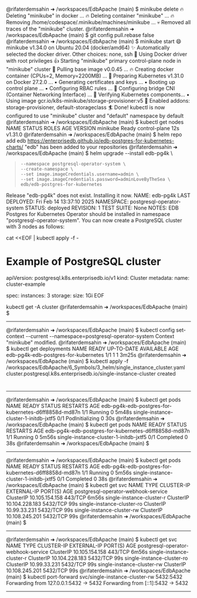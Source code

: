 @rifaterdemsahin ➜ /workspaces/EdbApache (main) $ minikube delete
🔥  Deleting "minikube" in docker ...
🔥  Deleting container "minikube" ...
🔥  Removing /home/codespace/.minikube/machines/minikube ...
💀  Removed all traces of the "minikube" cluster.
@rifaterdemsahin ➜ /workspaces/EdbApache (main) $  git config pull.rebase false 
@rifaterdemsahin ➜ /workspaces/EdbApache (main) $ minikube start
😄  minikube v1.34.0 on Ubuntu 20.04 (docker/amd64)
✨  Automatically selected the docker driver. Other choices: none, ssh
📌  Using Docker driver with root privileges
👍  Starting "minikube" primary control-plane node in "minikube" cluster
🚜  Pulling base image v0.0.45 ...
🔥  Creating docker container (CPUs=2, Memory=2200MB) ...
🐳  Preparing Kubernetes v1.31.0 on Docker 27.2.0 ...
    ▪ Generating certificates and keys ...
    ▪ Booting up control plane ...
    ▪ Configuring RBAC rules ...
🔗  Configuring bridge CNI (Container Networking Interface) ...
🔎  Verifying Kubernetes components...
    ▪ Using image gcr.io/k8s-minikube/storage-provisioner:v5
🌟  Enabled addons: storage-provisioner, default-storageclass
🏄  Done! kubectl is now configured to use "minikube" cluster and "default" namespace by default
@rifaterdemsahin ➜ /workspaces/EdbApache (main) $ kubectl get nodes
NAME       STATUS   ROLES           AGE   VERSION
minikube   Ready    control-plane   12s   v1.31.0
@rifaterdemsahin ➜ /workspaces/EdbApache (main) $ helm repo add edb https://enterprisedb.github.io/edb-postgres-for-kubernetes-charts/
"edb" has been added to your repositories
@rifaterdemsahin ➜ /workspaces/EdbApache (main) $ helm upgrade --install edb-pg4k \
>     --namespace postgresql-operator-system \
>     --create-namespace \
>     --set image.imageCredentials.username=admin \
>     --set image.imageCredentials.password=adminLoveByTheSea \
>     edb/edb-postgres-for-kubernetes
Release "edb-pg4k" does not exist. Installing it now.
NAME: edb-pg4k
LAST DEPLOYED: Fri Feb 14 13:37:10 2025
NAMESPACE: postgresql-operator-system
STATUS: deployed
REVISION: 1
TEST SUITE: None
NOTES:
EDB Postgres for Kubernetes Operator should be installed in namespace "postgresql-operator-system".
You can now create a PostgreSQL cluster with 3 nodes as follows:

cat <<EOF | kubectl apply -f -
# Example of PostgreSQL cluster
apiVersion: postgresql.k8s.enterprisedb.io/v1
kind: Cluster
metadata:
  name: cluster-example
  
spec:
  instances: 3
  storage:
    size: 1Gi
EOF

kubectl get -A cluster
@rifaterdemsahin ➜ /workspaces/EdbApache (main) $ 


---

@rifaterdemsahin ➜ /workspaces/EdbApache (main) $ kubectl config set-context --current --namespace=postgresql-operator-system
Context "minikube" modified.
@rifaterdemsahin ➜ /workspaces/EdbApache (main) $ kubectl get deployments
NAME                                   READY   UP-TO-DATE   AVAILABLE   AGE
edb-pg4k-edb-postgres-for-kubernetes   1/1     1            1           3m25s
@rifaterdemsahin ➜ /workspaces/EdbApache (main) $ kubectl apply -f /workspaces/EdbApache/6_Symbols/3_helm/single_instance_cluster.yaml
cluster.postgresql.k8s.enterprisedb.io/single-instance-cluster created
#

---

@rifaterdemsahin ➜ /workspaces/EdbApache (main) $ kubectl get pods
NAME                                                   READY   STATUS            RESTARTS   AGE
edb-pg4k-edb-postgres-for-kubernetes-d6ff8858d-md87n   1/1     Running           0          5m48s
single-instance-cluster-1-initdb-jxtf5                 0/1     PodInitializing   0          30s
@rifaterdemsahin ➜ /workspaces/EdbApache (main) $ kubectl get pods
NAME                                                   READY   STATUS      RESTARTS   AGE
edb-pg4k-edb-postgres-for-kubernetes-d6ff8858d-md87n   1/1     Running     0          5m56s
single-instance-cluster-1-initdb-jxtf5                 0/1     Completed   0          38s
@rifaterdemsahin ➜ /workspaces/EdbApache (main) $ 

---

@rifaterdemsahin ➜ /workspaces/EdbApache (main) $ kubectl get pods
NAME                                                   READY   STATUS      RESTARTS   AGE
edb-pg4k-edb-postgres-for-kubernetes-d6ff8858d-md87n   1/1     Running     0          5m56s
single-instance-cluster-1-initdb-jxtf5                 0/1     Completed   0          38s
@rifaterdemsahin ➜ /workspaces/EdbApache (main) $ kubectl get svc
NAME                                  TYPE        CLUSTER-IP       EXTERNAL-IP   PORT(S)    AGE
postgresql-operator-webhook-service   ClusterIP   10.105.154.158   <none>        443/TCP    6m56s
single-instance-cluster-r             ClusterIP   10.104.228.183   <none>        5432/TCP   99s
single-instance-cluster-ro            ClusterIP   10.99.33.231     <none>        5432/TCP   99s
single-instance-cluster-rw            ClusterIP   10.108.245.201   <none>        5432/TCP   99s
@rifaterdemsahin ➜ /workspaces/EdbApache (main) $ 

---

@rifaterdemsahin ➜ /workspaces/EdbApache (main) $ kubectl get svc
NAME                                  TYPE        CLUSTER-IP       EXTERNAL-IP   PORT(S)    AGE
postgresql-operator-webhook-service   ClusterIP   10.105.154.158   <none>        443/TCP    6m56s
single-instance-cluster-r             ClusterIP   10.104.228.183   <none>        5432/TCP   99s
single-instance-cluster-ro            ClusterIP   10.99.33.231     <none>        5432/TCP   99s
single-instance-cluster-rw            ClusterIP   10.108.245.201   <none>        5432/TCP   99s
@rifaterdemsahin ➜ /workspaces/EdbApache (main) $ kubectl port-forward svc/single-instance-cluster-rw 5432:5432
Forwarding from 127.0.0.1:5432 -> 5432
Forwarding from [::1]:5432 -> 5432

---